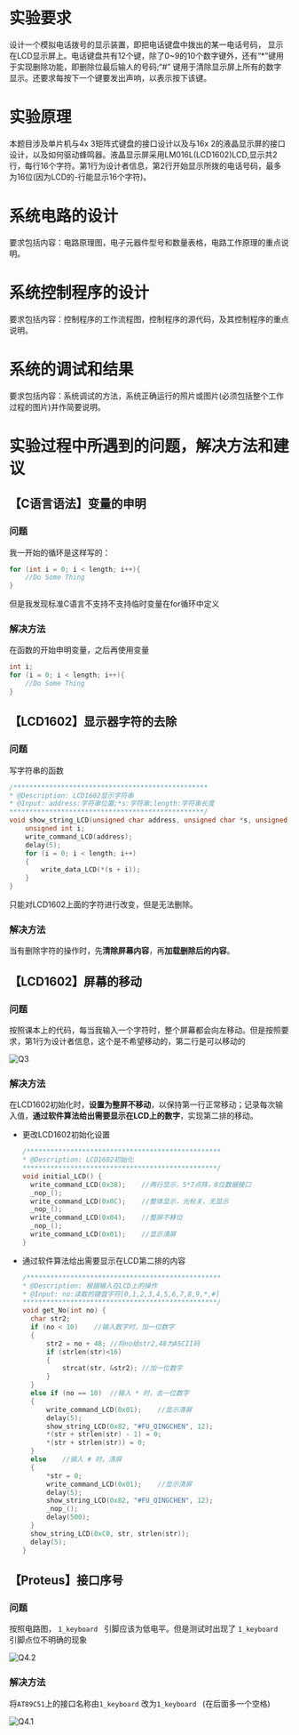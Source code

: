 # 实验要求

设计一个模拟电话拨号的显示装置，即把电话键盘中拨出的某一电话号码， 显示在LCD显示屏上。电话键盘共有12个键，除了0~9的10个数字键外，还有“*”键用于实现删除功能，即删除位最后输人的号码;“#” 键用于清除显示屏上所有的数字显示。还要求每按下一个键要发出声响，以表示按下该键。

# 实验原理

本题目涉及单片机与4x 3矩阵式键盘的接口设计以及与16x 2的液晶显示屏的接口设计，以及如何驱动蜂鸣器。液晶显示屏采用LM016L(LCD1602)LCD,显示共2行，每行16个字符。第1行为设计者信息，第2行开始显示所拨的电话号码，最多为16位(因为LCD的-行能显示16个字符)。

# 系统电路的设计

要求包括内容：电路原理图，电子元器件型号和数量表格，电路工作原理的重点说明。

# 系统控制程序的设计

要求包括内容：控制程序的工作流程图，控制程序的源代码，及其控制程序的重点说明。

# 系统的调试和结果

要求包括内容：系统调试的方法，系统正确运行的照片或图片(必须包括整个工作过程的图片)并作简要说明。

# 实验过程中所遇到的问题，解决方法和建议

##   【C语言语法】变量的申明

### 问题

我一开始的循环是这样写的：

```c
for (int i = 0; i < length; i++){
    //Do Some Thing
}
```

但是我发现标准C语言不支持不支持临时变量在for循环中定义

### 解决方法

在函数的开始申明变量，之后再使用变量

```c
int i;
for (i = 0; i < length; i++){
    //Do Some Thing
}
```
## 【LCD1602】显示器字符的去除

### 问题

写字符串的函数

```c
/*************************************************
* @Description: LCD1602显示字符串
* @Input: address:字符串位置;*s:字符串;length:字符串长度
*************************************************/
void show_string_LCD(unsigned char address, unsigned char *s, unsigned int length) {
	unsigned int i;
	write_command_LCD(address);
	delay(5);
	for (i = 0; i < length; i++)
	{
		write_data_LCD(*(s + i));
	}
}
```

只能对LCD1602上面的字符进行改变，但是无法删除。

### 解决方法

当有删除字符的操作时，先**清除屏幕内容**，再**加载删除后的内容**。

## 【LCD1602】屏幕的移动

### 问题

按照课本上的代码，每当我输入一个字符时，整个屏幕都会向左移动。但是按照要求，第1行为设计者信息，这个是不希望移动的，第二行是可以移动的

![Q3](Picture/Q3.png)

### 解决方法

在LCD1602初始化时，**设置为整屏不移动**，以保持第一行正常移动；记录每次输入值，**通过软件算法给出需要显示在LCD上的数字**，实现第二排的移动。

- 更改LCD1602初始化设置

  ```c
  /*************************************************
  * @Description: LCD1602初始化
  *************************************************/
  void initial_LCD() {
  	write_command_LCD(0x38);	//两行显示，5*7点阵，8位数据接口
  	_nop_();
  	write_command_LCD(0x0C);	//整体显示，光标关，无显示
  	_nop_();
  	write_command_LCD(0x04);	//整屏不移位
  	_nop_();
  	write_command_LCD(0x01);	//显示清屏
  }
  ```

- 通过软件算法给出需要显示在LCD第二排的内容

  ```c
  /*************************************************
  * @Description: 根据输入在LCD上的操作
  * @Input: no:读取的键盘字符[0,1,2,3,4,5,6,7,8,9,*,#]
  *************************************************/
  void get_No(int no) {
  	char str2;
  	if (no < 10)	//输入数字时，加一位数字
  	{
  		str2 = no + 48;	//将no给str2,48为ASCII码
  		if (strlen(str)<16)
  		{
  			strcat(str, &str2);	//加一位数字
  		}
  	}
  	else if (no == 10)	//输入 * 时，去一位数字
  	{
  		write_command_LCD(0x01);	//显示清屏
  		delay(5);
  		show_string_LCD(0x82, "#FU_QINGCHEN", 12);
  		*(str + strlen(str) - 1) = 0;
  		*(str + strlen(str)) = 0;
  	}
  	else    //输入 # 时，清屏
  	{
  		*str = 0;
  		write_command_LCD(0x01);	//显示清屏
  		delay(5);
  		show_string_LCD(0x82, "#FU_QINGCHEN", 12);
  		_nop_();
  		delay(500);
  	}
  	show_string_LCD(0xC0, str, strlen(str));
  	delay(5);
  }
  ```

## 【Proteus】接口序号

### 问题

按照电路图， `1_keyboard ` 引脚应该为低电平。但是测试时出现了 `1_keyboard ` 引脚点位不明确的现象

![Q4.2](Picture/Q4.2.png)

### 解决方法

将`AT89C51`上的接口名称由`1_keyboard` 改为`1_keyboard ` (在后面多一个空格)

![Q4.1](Picture/Q4.1.png)

